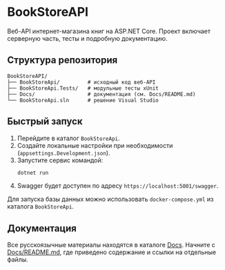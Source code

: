 # BookStoreAPI

Веб-API интернет-магазина книг на ASP.NET Core. Проект включает серверную часть, тесты и подробную документацию.

## Структура репозитория

```
BookStoreAPI/
├── BookStoreApi/         # исходный код веб-API
├── BookStoreApi.Tests/   # модульные тесты xUnit
├── Docs/                 # документация (см. Docs/README.md)
└── BookStoreApi.sln      # решение Visual Studio
```

## Быстрый запуск

1. Перейдите в каталог `BookStoreApi`.
2. Создайте локальные настройки при необходимости (`appsettings.Development.json`).
3. Запустите сервис командой:
   ```bash
   dotnet run
   ```
4. Swagger будет доступен по адресу `https://localhost:5001/swagger`.

Для запуска базы данных можно использовать `docker-compose.yml` из каталога `BookStoreApi`.

## Документация

Все русскоязычные материалы находятся в каталоге [Docs](Docs/). Начните с [Docs/README.md](Docs/README.md), где приведено содержание и ссылки на отдельные файлы.
